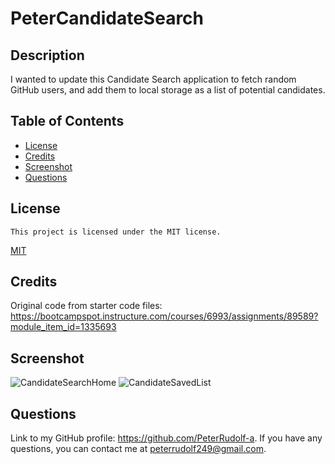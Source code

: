 # PeterCandidateSearch

## Description

I wanted to update this Candidate Search application to fetch random GitHub users, and add them to local storage as a list of potential candidates.

## Table of Contents

- [License](#license)
- [Credits](#credits)
- [Screenshot](#screenshot)
- [Questions](#questions)
  
## License
    This project is licensed under the MIT license.
  [MIT](https://opensource.org/licenses/MIT)


## Credits

Original code from starter code files: https://bootcampspot.instructure.com/courses/6993/assignments/89589?module_item_id=1335693

## Screenshot
![CandidateSearchHome](https://github.com/user-attachments/assets/08b206b4-7497-4404-9b80-effc7fec1e88)
![CandidateSavedList](https://github.com/user-attachments/assets/df5437e6-6150-49c4-8196-bbc4e9e0e7ef)


## Questions
  Link to my GitHub profile: https://github.com/PeterRudolf-a.
  If you have any questions, you can contact me at peterrudolf249@gmail.com.
